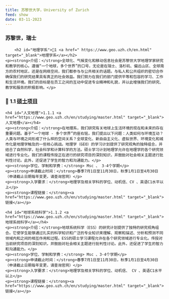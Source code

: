 ```yaml
---
title: 苏黎世大学，University of Zurich
feed: show
date: 03-11-2023
---
```


<html lang="zh">
<head>
    <meta charset="UTF-8">
    <title> 苏黎世大学，University of Zurich </title>
    <link rel="stylesheet" href="/assets/css/CSS.css">
</head>
<body>
    <h3>苏黎世，瑞士</h3>

        <h2 id="地理学系">🏫1 <a href=" https://www.geo.uzh.ch/en.html" target="_blank">地理学系</a></h2>
    <p><strong>介绍：</strong>全球化、气候变化和移动信息社会是苏黎世大学地理学家研究和教学的核心。遵循“一个地球，多个世界”的口号，无论是在瑞士、洛杉矶、偏远山区、全球南方的农村地区，还是在网络空间，我们都参与与公共相关的话题。与私人和公共组织的密切合作确保我们的研究结果具有真正的社会效益。我们努力在我们的部门提供平等和包容的学习、工作和生活环境。我们的目标是在员工之间的互动中促进专业精神和礼貌，并以此增强我们的研究、教学和服务的积极影响。</p>

<h3 id="硕士项目 "> 📖 1.1 <a href=" https://www.mnf.uzh.ch/en/studium/studienangebot/phd-programme.html" target="_blank">硕士项目</a></h3>

    <h4 id="人文地理">1.1.1 <a href="https://www.geo.uzh.ch/en/studying/master.html" target="_blank">人文地理</a></h4>
    <p><strong>介绍：</strong>在地理系，我们研究有关地球上生活环境的现在和未来的存在重要问题。基于“一个地球 - 多个世界”的座右铭，我们提出以下问题：人类如何与环境互动？人类与环境之间形成了什么样的空间关系？全球变化、新自由主义化、虚拟世界、环境变化和城市化是地理学触及的一些核心挑战。地理学（GEO）的学习计划提供了研究视角的独特组合，并结合了自然科学，社会科学和计算科学的方法。硕士学习计划地理学允许在地理学的各个研究领域进行专业化。我们的课程传授正在进行的研究项目的深刻知识，并鼓励对社会相关主题进行批判性讨论。此外，还促进了学生的智力和沟通能力。</p>
    <p><strong>学位、学制和学费：</strong> Msc 、 3-4个学期</p>
    <p><strong>申请截止时间：</strong>春季7月1日至11月30日，秋季1月1日至4月30日（申请截止日期每年变更，请查询官网）</p>
    <p><strong>入学要求：</strong>地理学及相关学科的学位、动机信、CV 、英语C1水平以上</p>
    <p><strong>课程链接：</strong><a href="https://www.geo.uzh.ch/en/studying/master.html" target="_blank">链接</a></p>

    <h4 id="地球系统科学">1.1.2 <a href="https://www.geo.uzh.ch/en/studying/master.html" target="_blank">地球系统科学</a></h4>
    <p><strong>介绍：</strong>地球系统科学（ESS）的研究计划提供了独特的研究视角组合。它使学生能够通过扎实的科学知识和广泛的专业知识来理解、观察和描述、分析和预测不同领域内和之间的相互作用和过程。ESS的硕士学习课程允许在各个研究领域进行专业化。传授对当前研究项目的深刻知识，并鼓励对社会相关主题进行批判性讨论。此外，还促进了学生的智力和沟通能力。</p>
    <p><strong>学位、学制和学费：</strong> Msc 、3-4个学期</p>
    <p><strong>申请截止时间：</strong>春季7月1日至11月30日，秋季1月1日至4月30日（申请截止日期每年变更，请查询官网）</p>
    <p><strong>入学要求：</strong>地理学及相关学科的学位、动机信、 CV 、英语C1水平以上</p>
    <p><strong>课程链接：</strong><a href="https://www.geo.uzh.ch/en/studying/master.html" target="_blank">链接</a></p>




